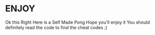 # ENJOY

Ok this Right Here is a Self Made Pong
Hope you'll enjoy it
You should definitely read the code to find the cheat codes ;)
